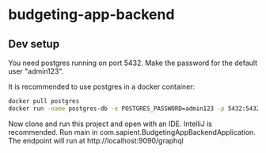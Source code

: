 # budgeting-app-backend

## Dev setup
You need postgres running on port 5432.
Make the password for the default user "admin123".

It is recommended to use postgres in a docker container:

```sh
docker pull postgres
docker run -name postgres-db -e POSTGRES_PASSWORD=admin123 -p 5432:5432 -d postgres
```

Now clone and run this project and open with an IDE. IntelliJ is recommended.
Run main in com.sapient.BudgetingAppBackendApplication. The endpoint will run at http://localhost:9090/graphql
